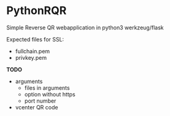 # PythonRQR
Simple Reverse QR webapplication in python3 werkzeug/flask

Expected files for SSL:

- fullchain.pem
- privkey.pem
    
    
**TODO**
* arguments
  * files in arguments
  * option without https
  * port number
* vcenter QR code
